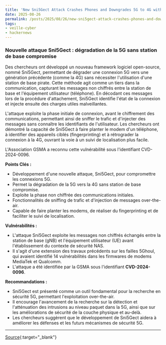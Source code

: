 ```yaml
---
title: 'New Sni5Gect Attack Crashes Phones and Downgrades 5G to 4G without Rogue Base Station'
date: 2025-08-26
permalink: /posts/2025/08/26/new-sni5gect-attack-crashes-phones-and-downgrades-5g-to-4g-without-rogue-base-station/
tags:
- veille-cyber
- hackernews
---
```

### Nouvelle attaque Sni5Gect : dégradation de la 5G sans station de base compromise

Des chercheurs ont développé un nouveau framework logiciel open-source, nommé Sni5Gect, permettant de dégrader une connexion 5G vers une génération précédente (comme la 4G) sans nécessiter l'utilisation d'une station de base pirate. Cette méthode agit comme un tiers dans la communication, capturant les messages non chiffrés entre la station de base et l'équipement utilisateur (téléphone). En décodant ces messages lors de la procédure d'attachement, Sni5Gect identifie l'état de la connexion et injecte ensuite des charges utiles malveillantes.

L'attaque exploite la phase initiale de connexion, avant le chiffrement des communications, permettant ainsi de sniffer le trafic et d'injecter des messages sans connaître les identifiants de l'utilisateur. Les chercheurs ont démontré la capacité de Sni5Gect à faire planter le modem d'un téléphone, à identifier des appareils ciblés (fingerprinting) et à rétrograder la connexion à la 4G, ouvrant la voie à un suivi de localisation plus facile.

L'Association GSMA a reconnu cette vulnérabilité sous l'identifiant CVD-2024-0096.

**Points Clés :**

*   Développement d'une nouvelle attaque, Sni5Gect, pour compromettre les connexions 5G.
*   Permet la dégradation de la 5G vers la 4G sans station de base compromise.
*   Exploite la phase non chiffrée des communications initiales.
*   Fonctionnalités de sniffing de trafic et d'injection de messages over-the-air.
*   Capable de faire planter les modems, de réaliser du fingerprinting et de faciliter le suivi de localisation.

**Vulnérabilités :**

*   L'attaque Sni5Gect exploite les messages non chiffrés échangés entre la station de base (gNB) et l'équipement utilisateur (UE) avant l'établissement du contexte de sécurité NAS.
*   Il s'agit d'une extension des travaux précédents sur les failles 5Ghoul, qui avaient identifié 14 vulnérabilités dans les firmwares de modems MediaTek et Qualcomm.
*   L'attaque a été identifiée par la GSMA sous l'identifiant **CVD-2024-0096**.

**Recommandations :**

*   Sni5Gect est présenté comme un outil fondamental pour la recherche en sécurité 5G, permettant l'exploitation over-the-air.
*   Il encourage l'avancement de la recherche sur la détection et l'atténuation des intrusions au niveau paquet dans la 5G, ainsi que sur les améliorations de sécurité de la couche physique et au-delà.
*   Les chercheurs suggèrent que le développement de Sni5Gect aidera à améliorer les défenses et les futurs mécanismes de sécurité 5G.

---
[Source](https://thehackernews.com/2025/08/new-sni5gect-attack-crashes-phones-and.html){:target="_blank"}
